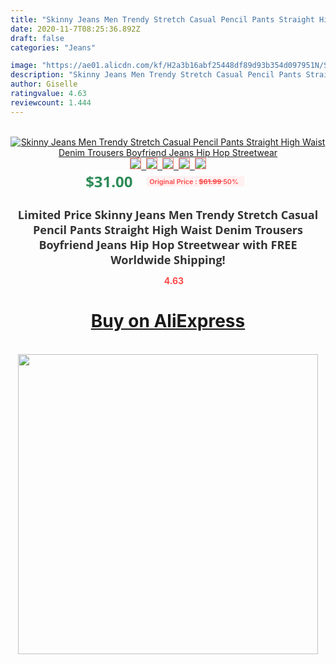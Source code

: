 ```yaml
---
title: "Skinny Jeans Men Trendy Stretch Casual Pencil Pants Straight High Waist Denim Trousers Boyfriend Jeans Hip Hop Streetwear"
date: 2020-11-7T08:25:36.892Z
draft: false
categories: "Jeans"

image: "https://ae01.alicdn.com/kf/H2a3b16abf25448df89d93b354d097951N/Skinny-Jeans-Men-Trendy-Stretch-Casual-Pencil-Pants-Straight-High-Waist-Denim-Trousers-Boyfriend-Jeans-Hip.jpg"
description: "Skinny Jeans Men Trendy Stretch Casual Pencil Pants Straight High Waist Denim Trousers Boyfriend Jeans Hip Hop Streetwear"
author: Giselle
ratingvalue: 4.63
reviewcount: 1.444
---
```

<br>
<div style="text-align: center;">
<a href="https://s.click.aliexpress.com/e/_A7CfW5" target="_blank" rel="nofollow noopener noreferrer"><img alt="Skinny Jeans Men Trendy Stretch Casual Pencil Pants Straight High Waist Denim Trousers Boyfriend Jeans Hip Hop Streetwear" class="magnifier-image" src="https://ae01.alicdn.com/kf/H2a3b16abf25448df89d93b354d097951N/Skinny-Jeans-Men-Trendy-Stretch-Casual-Pencil-Pants-Straight-High-Waist-Denim-Trousers-Boyfriend-Jeans-Hip.jpg_640x640.jpg">
<br>
<img style="border:1px solid salmon" src="https://ae01.alicdn.com/kf/H2a3b16abf25448df89d93b354d097951N/Skinny-Jeans-Men-Trendy-Stretch-Casual-Pencil-Pants-Straight-High-Waist-Denim-Trousers-Boyfriend-Jeans-Hip.jpg_120x120.jpg">&nbsp;&nbsp;<img style="border:1px solid salmon" src="https://ae01.alicdn.com/kf/H8e887ecc99254e00bfd43b3e58dc8d64c/Skinny-Jeans-Men-Trendy-Stretch-Casual-Pencil-Pants-Straight-High-Waist-Denim-Trousers-Boyfriend-Jeans-Hip.jpg_120x120.jpg">&nbsp;&nbsp;<img style="border:1px solid salmon" src="https://ae01.alicdn.com/kf/H6a2968886f02458695f252dabcdd20b7Z/Skinny-Jeans-Men-Trendy-Stretch-Casual-Pencil-Pants-Straight-High-Waist-Denim-Trousers-Boyfriend-Jeans-Hip.jpg_120x120.jpg">&nbsp;&nbsp;<img style="border:1px solid salmon" src="https://ae01.alicdn.com/kf/He0beed38b92a45bba215731e9615da0bw/Skinny-Jeans-Men-Trendy-Stretch-Casual-Pencil-Pants-Straight-High-Waist-Denim-Trousers-Boyfriend-Jeans-Hip.jpg_120x120.jpg">&nbsp;&nbsp;<img style="border:1px solid salmon" src="https://ae01.alicdn.com/kf/H80b18e49294f448ca128608c9e12d61aQ/Skinny-Jeans-Men-Trendy-Stretch-Casual-Pencil-Pants-Straight-High-Waist-Denim-Trousers-Boyfriend-Jeans-Hip.jpg_120x120.jpg"></a></div><br0>
<div style="text-align: center;"><span style="background-color: white; border: 0px; box-sizing: border-box; color: seagreen; display: inline-block; font-family: &quot;open sans&quot; , &quot;arial&quot; , &quot;helvetica&quot; , sans-serif , &quot;heiti&quot;; font-size: 24px; font-stretch: inherit; font-weight: 700; line-height: inherit; margin: 0px 10px 0px 0px; padding: 0px; vertical-align: middle;">$31.00 </span>
<span style="background: rgb(255 , 241 , 241); border-radius: 3px; border: 0px; box-sizing: border-box; color: #ff4747; display: inline-block; font-family: inherit; font-size: 12px; font-stretch: inherit; font-style: inherit; font-variant: inherit; font-weight: 600; line-height: inherit; margin: 0px; padding: 2px 5px; transform: scale(0.9); vertical-align: middle;">Original Price : <b style="text-decoration: line-through;">$61.99 </b> 50%&nbsp;&nbsp;</span></div>
<h1 style="color: #333333; display: inline-block; font-family: &quot;open sans&quot; , &quot;arial&quot; , &quot;helvetica&quot; , sans-serif , &quot;heiti&quot;; font-size: 18px; font-stretch: inherit; font-weight: 700; text-align: center;">Limited Price Skinny Jeans Men Trendy Stretch Casual Pencil Pants Straight High Waist Denim Trousers Boyfriend Jeans Hip Hop Streetwear with FREE Worldwide Shipping!</h1>
<div style="color: #ff4747; text-align: center;">
<img src="https://4.bp.blogspot.com/-M0ZcTcb-5uY/XleCXlxnR4I/AAAAAAAAAEc/OrjgMkXV1oMQFaCRZj5HQwOCBcu3w1FegCPcBGAYYCw/s1600/star.png" style="height: 15px;">&nbsp;<b>4.63</b></div>
<div class="button_cont" align="center"><a class="buynow_a" href="https://s.click.aliexpress.com/e/_A7CfW5" target="_blank" rel="nofollow noopener noreferrer"><H1>Buy on AliExpress</H1></a></div><br>
<div class="separator" style="clear: both; text-align: center;">
<img src="https://lh3.googleusercontent.com/-pTy5HemUv9M/XlePHvY0dAI/AAAAAAAAAE4/0nX5iRUoIWY8eMW9Dpxeirr157OZliDIgCLcBGAsYHQ/s1600/badge.gif" width="480">
</div>
